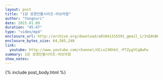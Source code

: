 ```yaml
---
layout: post
title: "1강 성경인물시리즈-아브라함"
author: "Yangnuri"
date: 2015.01.09
duration: "45:47"
type: "video/mp4"
enclosure_url: http://archive.org/download/a01041315591_gmail_1/1%EA%B0%95%20%EC%84%B1%EA%B2%BD%EC%9D%B8%EB%AC%BC%EC%8B%9C%EB%A6%AC%EC%A6%88%20-%20%EC%95%84%EB%B8%8C%EB%9D%BC%ED%95%A8.mp4
enclosure_bytes_size: 64,565,248
link:
  youtube: http://www.youtube.com/channel/UCcx23KhkV_-P7ZygYCq8wFw
summary: 1강 성경인물시리즈-아브라함
show_notes:
---
```


{% include post_body.html %}
